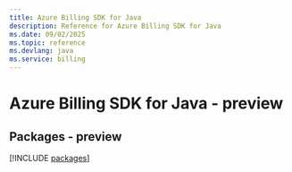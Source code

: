 ```yaml
---
title: Azure Billing SDK for Java
description: Reference for Azure Billing SDK for Java
ms.date: 09/02/2025
ms.topic: reference
ms.devlang: java
ms.service: billing
---
```

# Azure Billing SDK for Java - preview
## Packages - preview
[!INCLUDE [packages](billing-index.md)]